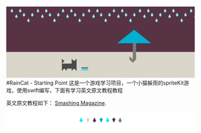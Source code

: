 ![RainCat Initial Code](documentation/header.png)
#RainCat - Starting Point
这是一个游戏学习项目，一个小猫躲雨的spriteKit游戏，使用swift编写，下面有学习英文原文教程教程


英文原文教程如下： [Smashing Magazine](https://www.smashingmagazine.com/2016/11/how-to-build-a-spritekit-game-in-swift-3-part-1/).

![divider](documentation/divider.png)
